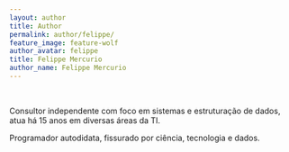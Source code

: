 ```yaml
---
layout: author
title: Author
permalink: author/felippe/
feature_image: feature-wolf
author_avatar: felippe
title: Felippe Mercurio
author_name: Felippe Mercurio
---
```


<br>

Consultor independente com foco em sistemas e estruturação de dados, atua há 15 anos em diversas áreas da TI.

Programador autodidata, fissurado por ciência, tecnologia e dados.
